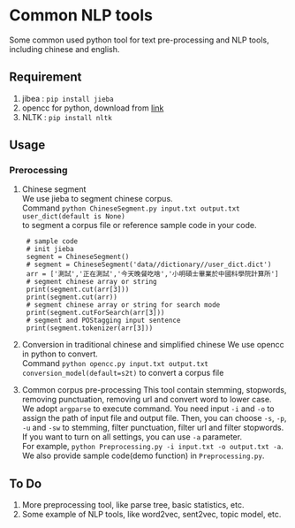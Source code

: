 # Common NLP tools
Some common used python tool for text pre-processing and NLP tools, including chinese and english.

## Requirement
1. jibea : `pip install jieba`
2. opencc for python, download from [link](https://github.com/yichen0831/opencc-python)
3. NLTK : `pip install nltk`

## Usage
### Prerocessing

1. Chinese segment  
	We use jieba to segment chinese corpus.  
	Command `python ChineseSegment.py input.txt output.txt user_dict(default is None)`  
	to segment a corpus file or reference sample code in your code.

		
		# sample code
		# init jieba
		segment = ChineseSegment()
		# segment = ChineseSegment('data//dictionary//user_dict.dict')
		arr = ['測試','正在測試','今天晚餐吃啥','小明碩士畢業於中國科學院計算所']
		# segment chinese array or string
		print(segment.cut(arr[3]))
		print(segment.cut(arr))
		# segment chinese array or string for search mode
		print(segment.cutForSearch(arr[3]))
		# segment and POStagging input sentence
		print(segment.tokenizer(arr[3]))


2. Conversion in traditional chinese and simplified chinese
	We use opencc in python to convert.  
	Command `python opencc.py input.txt output.txt conversion_model(default=s2t)` 
	to convert a corpus file

3. Common corpus pre-processing
	This tool contain stemming, stopwords, removing punctuation, removing url and convert word to lower case.  
	We adopt `argparse` to execute command. You need input `-i` and `-o` to assign the path of input file and output file. Then, you can choose `-s`, `-p`, `-u` and `-sw` to stemming, filter punctuation, filter url and filter stopwords. If you want to turn on all settings, you can use `-a` parameter.  
	For example, `python Preprocessing.py -i input.txt -o output.txt -a`.  
	We also provide sample code(demo function) in `Preprocessing.py`.

## To Do
1. More preprocessing tool, like parse tree, basic statistics, etc.
2. Some example of NLP tools, like word2vec, sent2vec, topic model, etc.
